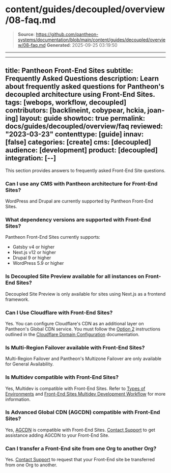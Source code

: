 # content/guides/decoupled/overview/08-faq.md

> **Source**: https://github.com/pantheon-systems/documentation/blob/main/content/guides/decoupled/overview/08-faq.md
> **Generated**: 2025-09-25 03:19:50

---

---
title: Pantheon Front-End Sites
subtitle: Frequently Asked Questions
description: Learn about frequently asked questions for Pantheon's decoupled architecture using Front-End Sites.
tags: [webops, workflow, decoupled]
contributors: [backlineint, cobypear, hckia, joan-ing]
layout: guide
showtoc: true
permalink: docs/guides/decoupled/overview/faq
reviewed: "2023-03-23"
contenttype: [guide]
innav: [false]
categories: [create]
cms: [decoupled]
audience: [development]
product: [decoupled]
integration: [--]
---

This section provides answers to frequently asked Front-End Site questions.

### Can I use any CMS with Pantheon architecture for Front-End Sites?

WordPress and Drupal are currently supported by Pantheon Front-End Sites.

### What dependency versions are supported with Front-End Sites?

Pantheon Front-End Sites currently supports:

- Gatsby v4 or higher
- Next.js v12 or higher
- Drupal 9 or higher
- WordPress 5.9 or higher

### Is Decoupled Site Preview available for all instances on Front-End Sites?

Decoupled Site Preview is only available for sites using Next.js as a frontend framework.

### Can I Use Cloudflare with Front-End Sites?

Yes. You can configure Cloudflare's CDN as an additional layer on Pantheon's Global CDN service. You must follow the [Option 2](/cloudflare#option-2-use-cloudflares-cdn-stacked-on-top-of-pantheons-global-cdn) instructions outlined in the [Cloudflare Domain Configuration](/cloudflare) documentation.

### Is Multi-Region Failover available with Front-End Sites?

Multi-Region Failover and Pantheon's Multizone Failover are only available for General Availability.

### Is Multidev compatible with Front-End Sites?

Yes, Multidev is compatible with Front-End Sites. Refer to [Types of Environments](/guides/decoupled/overview/considerations#types-of-environments) and [Front-End Sites Multidev Development Workflow](/guides/decoupled/overview/considerations#front-end-sites-multidev-development-workflow) for more information.

### Is Advanced Global CDN (AGCDN) compatible with Front-End Sites?

Yes, [AGCDN](/guides/agcdn) is compatible with Front-End Sites. [Contact Support](/guides/support/contact-support/) to get assistance adding AGCDN to your Front-End Site.

### Can I transfer a Front-End site from one Org to another Org?

Yes. [Contact Support](/guides/support/contact-support/) to request that your Front-End site be transferred from one Org to another.
